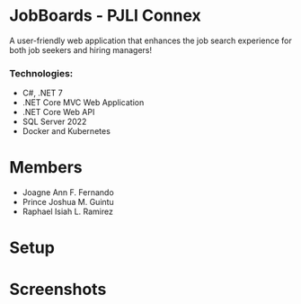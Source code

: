 # JobBoards - PJLI Connex
A user-friendly web application that enhances the job search experience for both job seekers and hiring managers!

### Technologies:
- C#, .NET 7
- .NET Core MVC Web Application
- .NET Core Web API
- SQL Server 2022
- Docker and Kubernetes

# Members
- Joagne Ann F. Fernando
- Prince Joshua M. Guintu
- Raphael Isiah L. Ramirez

# Setup

# Screenshots

